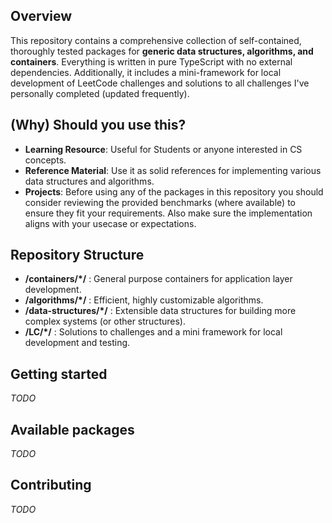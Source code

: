 ## Overview

This repository contains a comprehensive collection of self-contained, thoroughly tested packages for **generic data structures, algorithms, and containers**. Everything is written in pure TypeScript with no external dependencies.
Additionally, it includes a mini-framework for local development of LeetCode challenges and solutions to all challenges I've personally completed (updated frequently).

## (Why) Should you use this?

- **Learning Resource**: Useful for Students or anyone interested in CS concepts.
- **Reference Material**: Use it as solid references for implementing various data structures and algorithms.
- **Projects**: Before using any of the packages in this repository you should consider reviewing the provided benchmarks (where available) to ensure they fit your requirements. Also make sure the implementation aligns with your usecase or expectations.

## Repository Structure

- **/containers/\*/** : General purpose containers for application layer development.
- **/algorithms/\*/** : Efficient, highly customizable algorithms.
- **/data-structures/\*/** : Extensible data structures for building more complex systems (or other structures).
- **/LC/\*/** : Solutions to challenges and a mini framework for local development and testing.

## Getting started

_TODO_

## Available packages

_TODO_

## Contributing

_TODO_
